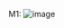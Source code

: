 M1:
![image](https://github.com/CarolinaSMenezes/ComputGrafica/assets/90115587/87433b69-f8ef-48a6-8447-430369a65449)

